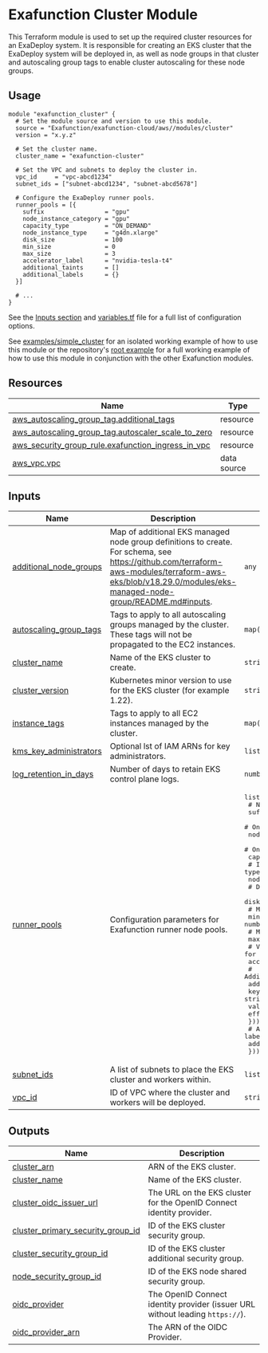 # Exafunction Cluster Module

This Terraform module is used to set up the required cluster resources for an ExaDeploy system. It is responsible for creating an EKS cluster that the ExaDeploy system will be deployed in, as well as node groups in that cluster and autoscaling group tags to enable cluster autoscaling for these node groups.

## Usage
```hcl
module "exafunction_cluster" {
  # Set the module source and version to use this module.
  source = "Exafunction/exafunction-cloud/aws//modules/cluster"
  version = "x.y.z"

  # Set the cluster name.
  cluster_name = "exafunction-cluster"

  # Set the VPC and subnets to deploy the cluster in.
  vpc_id     = "vpc-abcd1234"
  subnet_ids = ["subnet-abcd1234", "subnet-abcd5678"]

  # Configure the ExaDeploy runner pools.
  runner_pools = [{
    suffix                 = "gpu"
    node_instance_category = "gpu"
    capacity_type          = "ON_DEMAND"
    node_instance_type     = "g4dn.xlarge"
    disk_size              = 100
    min_size               = 0
    max_size               = 3
    accelerator_label      = "nvidia-tesla-t4"
    additional_taints      = []
    additional_labels      = {}
  }]

  # ...
}
```
See the [Inputs section](#inputs) and [variables.tf](https://github.com/Exafunction/terraform-aws-exafunction-cloud/tree/main/modules/cluster/variables.tf) file for a full list of configuration options.

See [examples/simple_cluster](https://github.com/Exafunction/terraform-aws-exafunction-cloud/tree/main/modules/cluster/examples/simple_cluster) for an isolated working example of how to use this module or the repository's [root example](https://github.com/Exafunction/terraform-aws-exafunction-cloud) for a full working example of how to use this module in conjunction with the other Exafunction modules.

<!-- BEGIN_TF_DOCS -->
## Resources

| Name | Type |
|------|------|
| [aws_autoscaling_group_tag.additional_tags](https://registry.terraform.io/providers/hashicorp/aws/latest/docs/resources/autoscaling_group_tag) | resource |
| [aws_autoscaling_group_tag.autoscaler_scale_to_zero](https://registry.terraform.io/providers/hashicorp/aws/latest/docs/resources/autoscaling_group_tag) | resource |
| [aws_security_group_rule.exafunction_ingress_in_vpc](https://registry.terraform.io/providers/hashicorp/aws/latest/docs/resources/security_group_rule) | resource |
| [aws_vpc.vpc](https://registry.terraform.io/providers/hashicorp/aws/latest/docs/data-sources/vpc) | data source |

## Inputs

| Name | Description | Type | Default | Required |
|------|-------------|------|---------|:--------:|
| <a name="input_additional_node_groups"></a> [additional\_node\_groups](#input\_additional\_node\_groups) | Map of additional EKS managed node group definitions to create. For schema, see https://github.com/terraform-aws-modules/terraform-aws-eks/blob/v18.29.0/modules/eks-managed-node-group/README.md#inputs. | `any` | `{}` | no |
| <a name="input_autoscaling_group_tags"></a> [autoscaling\_group\_tags](#input\_autoscaling\_group\_tags) | Tags to apply to all autoscaling groups managed by the cluster. These tags will not be propagated to the EC2 instances. | `map(string)` | `{}` | no |
| <a name="input_cluster_name"></a> [cluster\_name](#input\_cluster\_name) | Name of the EKS cluster to create. | `string` | `"exafunction-cluster"` | no |
| <a name="input_cluster_version"></a> [cluster\_version](#input\_cluster\_version) | Kubernetes minor version to use for the EKS cluster (for example 1.22). | `string` | `"1.22"` | no |
| <a name="input_instance_tags"></a> [instance\_tags](#input\_instance\_tags) | Tags to apply to all EC2 instances managed by the cluster. | `map(string)` | `{}` | no |
| <a name="input_kms_key_administrators"></a> [kms\_key\_administrators](#input\_kms\_key\_administrators) | Optional lst of IAM ARNs for key administrators. | `list(string)` | `[]` | no |
| <a name="input_log_retention_in_days"></a> [log\_retention\_in\_days](#input\_log\_retention\_in\_days) | Number of days to retain EKS control plane logs. | `number` | `90` | no |
| <a name="input_runner_pools"></a> [runner\_pools](#input\_runner\_pools) | Configuration parameters for Exafunction runner node pools. | <pre>list(object({<br>    # Node group suffix.<br>    suffix = string<br>    # One of (cpu, gpu, inferentia).<br>    node_instance_category = string<br>    # One of (ON_DEMAND, SPOT).<br>    capacity_type = string<br>    # Instance type.<br>    node_instance_type = string<br>    # Disk size (GB).<br>    disk_size = number<br>    # Minimum number of nodes.<br>    min_size = number<br>    # Maximum number of nodes.<br>    max_size = number<br>    # Value for k8s.amazonaws.com/accelerator.<br>    accelerator_label = string<br>    # Additional taints.<br>    additional_taints = list(object({<br>      key    = string<br>      value  = string<br>      effect = string<br>    }))<br>    # Additional labels.<br>    additional_labels = map(string)<br>  }))</pre> | <pre>[<br>  {<br>    "accelerator_label": "nvidia-tesla-t4",<br>    "additional_labels": {},<br>    "additional_taints": [],<br>    "capacity_type": "ON_DEMAND",<br>    "disk_size": 100,<br>    "max_size": 3,<br>    "min_size": 0,<br>    "node_instance_category": "gpu",<br>    "node_instance_type": "g4dn.xlarge",<br>    "suffix": "gpu"<br>  }<br>]</pre> | no |
| <a name="input_subnet_ids"></a> [subnet\_ids](#input\_subnet\_ids) | A list of subnets to place the EKS cluster and workers within. | `list(string)` | n/a | yes |
| <a name="input_vpc_id"></a> [vpc\_id](#input\_vpc\_id) | ID of VPC where the cluster and workers will be deployed. | `string` | n/a | yes |

## Outputs

| Name | Description |
|------|-------------|
| <a name="output_cluster_arn"></a> [cluster\_arn](#output\_cluster\_arn) | ARN of the EKS cluster. |
| <a name="output_cluster_name"></a> [cluster\_name](#output\_cluster\_name) | Name of the EKS cluster. |
| <a name="output_cluster_oidc_issuer_url"></a> [cluster\_oidc\_issuer\_url](#output\_cluster\_oidc\_issuer\_url) | The URL on the EKS cluster for the OpenID Connect identity provider. |
| <a name="output_cluster_primary_security_group_id"></a> [cluster\_primary\_security\_group\_id](#output\_cluster\_primary\_security\_group\_id) | ID of the EKS cluster security group. |
| <a name="output_cluster_security_group_id"></a> [cluster\_security\_group\_id](#output\_cluster\_security\_group\_id) | ID of the EKS cluster additional security group. |
| <a name="output_node_security_group_id"></a> [node\_security\_group\_id](#output\_node\_security\_group\_id) | ID of the EKS node shared security group. |
| <a name="output_oidc_provider"></a> [oidc\_provider](#output\_oidc\_provider) | The OpenID Connect identity provider (issuer URL without leading `https://`). |
| <a name="output_oidc_provider_arn"></a> [oidc\_provider\_arn](#output\_oidc\_provider\_arn) | The ARN of the OIDC Provider. |
<!-- END_TF_DOCS -->
